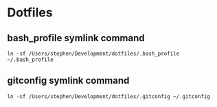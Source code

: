 # Dotfiles

## bash_profile symlink command
```
ln -sf /Users/stephen/Development/dotfiles/.bash_profile ~/.bash_profile
```
## gitconfig symlink command
```
ln -sf /Users/stephen/Development/dotfiles/.gitconfig ~/.gitconfig
```